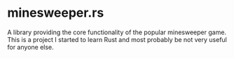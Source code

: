 # minesweeper.rs

A library providing the core functionality of the popular minesweeper game.
This is a project I started to learn Rust and most probably be not very
useful for anyone else.